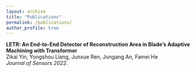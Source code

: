 ```yaml
---
layout: archive
title: "Publications"
permalink: /publications/
author_profile: true
---
```


<b>LETR: An End-to-End Detector of Reconstruction Area in Blade’s Adaptive Machining with Transformer</b> <br>
Zikai Yin, Yongshou Liang, Junxue Ren, Jungang An, Famei He<br>
<i>Journal of Sensors 2022</i>.